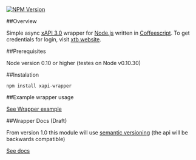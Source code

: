 [![NPM Version](https://img.shields.io/npm/v/xapi-wrapper.svg?style=flat)](https://www.npmjs.org/package/xapi-wrapper)

##Overview

Simple async [xAPI 3.0](http://developers.xstore.pro/) wrapper for [Node.js](http://nodejs.org/) written in [Coffeescript](http://coffeescript.org/).
To get credentials for login, visit [xtb website](http://xtb.co.uk/).

##Prerequisites

Node version 0.10 or higher (testes on Node v0.10.30)

##Instalation

`npm install xapi-wrapper`

##Example wrapper usage

[See Wrapper example](src/wrapper-example.litcoffee)

##Wrapper Docs (Draft)

From version 1.0 this module will use [semantic versioning](http://semver.org/) (the api will be backwards compatible)

[See docs](docs/docs.md)
